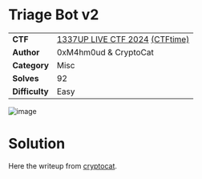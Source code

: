 # Triage Bot v2

|||
|-|-|
|  **CTF**  |  [1337UP LIVE CTF 2024](https://ctf.intigriti.io/) [(CTFtime)](https://ctftime.org/event/2446)  |
|  **Author** |  0xM4hm0ud & CryptoCat |
|  **Category** |  Misc |
|  **Solves** |  92  |
|  **Difficulty** |  Easy |

![image](https://github.com/user-attachments/assets/de0554e3-0dc2-436e-adba-bc8cab7ee26a)

# Solution

Here the writeup from [cryptocat](https://crypto-cat.gitbook.io/ctf-writeups/2024/intigriti/misc/triage_bot).
